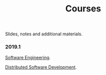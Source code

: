 ﻿---
layout: page      
title: Courses
comments: no   
permalink: /courses/   
---   

Slides, notes and additional materials.

### 2019.1

<html>
 <head>
      <meta name="description" content="Courses">
      <meta name="keywords" content="courses">
      <title> Professor Daricélio Soares Courses </title>
 </head>
 
 <body> 


<p> <a href="https://github.com/daricelio/daricelio.github.io/tree/master/courses/2019.1/SoftwareEngineering/">Software Engineering</a>. </p>
<p> <a href="https://github.com/daricelio/daricelio.github.io/tree/master/courses/2019.1/DDS">Distributed Software Development</a>. </p>


